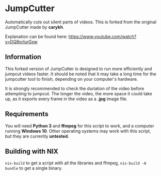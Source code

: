 # JumpCutter

Automatically cuts out silent parts of videos.
This is forked from the original JumpCutter made by **carykh**.

Explanation can be found here: https://www.youtube.com/watch?v=DQ8orIurGxw

## Information

This forked version of JumpCutter is designed to run more efficiently and jumpcut videos faster. It should be noted that it may take a long time for the jumpcutter tool to finish, depending on your computer's hardware.

It is strongly recommended to check the duriation of the video before attempting to jumpcut. The longer the video, the more space it could take up, as it exports every frame in the video as a **.jpg** image file.

## Requirements

You will need **Python 3** and **ffmpeg** for this script to work, and a computer running **Windows 10**. Other operating systems may work with this script, but they are currently **untested**.

## Building with NIX
`nix-build` to get a script with all the libraries and ffmpeg, `nix-build -A bundle` to get a single binary.
